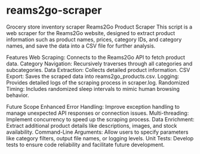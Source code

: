 # reams2go-scraper
Grocery store inventory scraper
Reams2Go Product Scraper
This script is a web scraper for the Reams2Go website, designed to extract product information such as product names, prices, category IDs, and category names, and save the data into a CSV file for further analysis.

Features
Web Scraping: Connects to the Reams2Go API to fetch product data.
Category Navigation: Recursively traverses through all categories and subcategories.
Data Extraction: Collects detailed product information.
CSV Export: Saves the scraped data into reams2go_products.csv.
Logging: Provides detailed logs of the scraping process in scraper.log.
Randomized Timing: Includes randomized sleep intervals to mimic human browsing behavior.

Future Scope
Enhanced Error Handling: Improve exception handling to manage unexpected API responses or connection issues.
Multi-threading: Implement concurrency to speed up the scraping process.
Data Enrichment: Extract additional product details like descriptions, images, and stock availability.
Command-Line Arguments: Allow users to specify parameters like category filters, output file names, or logging levels.
Unit Tests: Develop tests to ensure code reliability and facilitate future development.